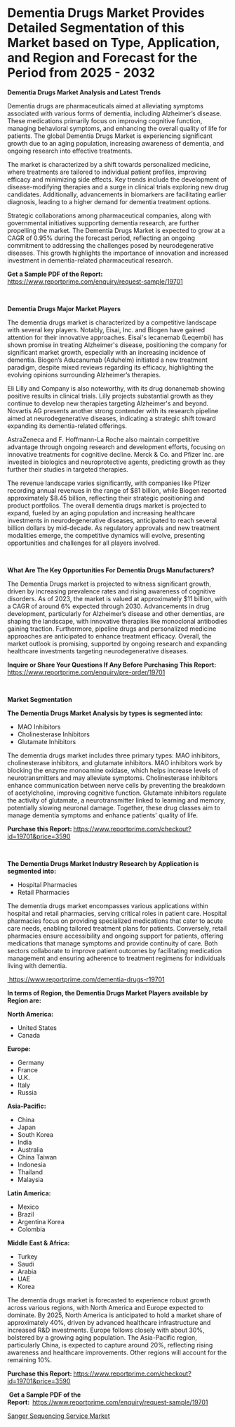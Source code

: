 <p><h1>Dementia Drugs Market Provides Detailed Segmentation of this Market based on Type, Application, and Region and Forecast for the Period from 2025 - 2032</h1></p><p><strong>Dementia Drugs Market Analysis and Latest Trends</strong></p>
<p><p>Dementia drugs are pharmaceuticals aimed at alleviating symptoms associated with various forms of dementia, including Alzheimer’s disease. These medications primarily focus on improving cognitive function, managing behavioral symptoms, and enhancing the overall quality of life for patients. The global Dementia Drugs Market is experiencing significant growth due to an aging population, increasing awareness of dementia, and ongoing research into effective treatments. </p><p>The market is characterized by a shift towards personalized medicine, where treatments are tailored to individual patient profiles, improving efficacy and minimizing side effects. Key trends include the development of disease-modifying therapies and a surge in clinical trials exploring new drug candidates. Additionally, advancements in biomarkers are facilitating earlier diagnosis, leading to a higher demand for dementia treatment options. </p><p>Strategic collaborations among pharmaceutical companies, along with governmental initiatives supporting dementia research, are further propelling the market. The Dementia Drugs Market is expected to grow at a CAGR of 0.95% during the forecast period, reflecting an ongoing commitment to addressing the challenges posed by neurodegenerative diseases. This growth highlights the importance of innovation and increased investment in dementia-related pharmaceutical research.</p></p>
<p><strong>Get a Sample PDF of the Report:&nbsp;</strong> <a href="https://www.reportprime.com/enquiry/request-sample/19701?utm_campaign=3532&utm_medium=2&utm_source=Github&utm_content=ia&utm_term=20032025&utm_id=dementia-drugs">https://www.reportprime.com/enquiry/request-sample/19701</a></p>
<p>&nbsp;</p>
<p><strong>Dementia Drugs Major Market Players</strong></p>
<p><p>The dementia drugs market is characterized by a competitive landscape with several key players. Notably, Eisai, Inc. and Biogen have gained attention for their innovative approaches. Eisai's lecanemab (Leqembi) has shown promise in treating Alzheimer's disease, positioning the company for significant market growth, especially with an increasing incidence of dementia. Biogen’s Aducanumab (Aduhelm) initiated a new treatment paradigm, despite mixed reviews regarding its efficacy, highlighting the evolving opinions surrounding Alzheimer’s therapies.</p><p>Eli Lilly and Company is also noteworthy, with its drug donanemab showing positive results in clinical trials. Lilly projects substantial growth as they continue to develop new therapies targeting Alzheimer's and beyond. Novartis AG presents another strong contender with its research pipeline aimed at neurodegenerative diseases, indicating a strategic shift toward expanding its dementia-related offerings.</p><p>AstraZeneca and F. Hoffmann-La Roche also maintain competitive advantage through ongoing research and development efforts, focusing on innovative treatments for cognitive decline. Merck & Co. and Pfizer Inc. are invested in biologics and neuroprotective agents, predicting growth as they further their studies in targeted therapies.</p><p>The revenue landscape varies significantly, with companies like Pfizer recording annual revenues in the range of $81 billion, while Biogen reported approximately $8.45 billion, reflecting their strategic positioning and product portfolios. The overall dementia drugs market is projected to expand, fueled by an aging population and increasing healthcare investments in neurodegenerative diseases, anticipated to reach several billion dollars by mid-decade. As regulatory approvals and new treatment modalities emerge, the competitive dynamics will evolve, presenting opportunities and challenges for all players involved.</p></p>
<p>&nbsp;</p>
<p><strong>What Are The Key Opportunities For Dementia Drugs Manufacturers?</strong></p>
<p><p>The Dementia Drugs market is projected to witness significant growth, driven by increasing prevalence rates and rising awareness of cognitive disorders. As of 2023, the market is valued at approximately $11 billion, with a CAGR of around 6% expected through 2030. Advancements in drug development, particularly for Alzheimer’s disease and other dementias, are shaping the landscape, with innovative therapies like monoclonal antibodies gaining traction. Furthermore, pipeline drugs and personalized medicine approaches are anticipated to enhance treatment efficacy. Overall, the market outlook is promising, supported by ongoing research and expanding healthcare investments targeting neurodegenerative diseases.</p></p>
<p><strong>Inquire or Share Your Questions If Any Before Purchasing This Report:</strong> <a href="https://www.reportprime.com/enquiry/pre-order/19701?utm_campaign=3532&utm_medium=2&utm_source=Github&utm_content=ia&utm_term=20032025&utm_id=dementia-drugs">https://www.reportprime.com/enquiry/pre-order/19701</a></p>
<p>&nbsp;</p>
<p><strong>Market Segmentation</strong></p>
<p><strong>The Dementia Drugs Market Analysis by types is segmented into:</strong></p>
<p><ul><li>MAO Inhibitors</li><li>Cholinesterase Inhibitors</li><li>Glutamate Inhibitors</li></ul></p>
<p><p>The dementia drugs market includes three primary types: MAO inhibitors, cholinesterase inhibitors, and glutamate inhibitors. MAO inhibitors work by blocking the enzyme monoamine oxidase, which helps increase levels of neurotransmitters and may alleviate symptoms. Cholinesterase inhibitors enhance communication between nerve cells by preventing the breakdown of acetylcholine, improving cognitive function. Glutamate inhibitors regulate the activity of glutamate, a neurotransmitter linked to learning and memory, potentially slowing neuronal damage. Together, these drug classes aim to manage dementia symptoms and enhance patients' quality of life.</p></p>
<p><strong>Purchase this Report:&nbsp;</strong><a href="https://www.reportprime.com/checkout?id=19701&price=3590&utm_campaign=3532&utm_medium=2&utm_source=Github&utm_content=ia&utm_term=20032025&utm_id=dementia-drugs">https://www.reportprime.com/checkout?id=19701&price=3590</a></p>
<p>&nbsp;</p>
<p><strong>The Dementia Drugs Market Industry Research by Application is segmented into:</strong></p>
<p><ul><li>Hospital Pharmacies</li><li>Retail Pharmacies</li></ul></p>
<p><p>The dementia drugs market encompasses various applications within hospital and retail pharmacies, serving critical roles in patient care. Hospital pharmacies focus on providing specialized medications that cater to acute care needs, enabling tailored treatment plans for patients. Conversely, retail pharmacies ensure accessibility and ongoing support for patients, offering medications that manage symptoms and provide continuity of care. Both sectors collaborate to improve patient outcomes by facilitating medication management and ensuring adherence to treatment regimens for individuals living with dementia.</p></p>
<p><a href="https://www.reportprime.com/dementia-drugs-r19701?utm_campaign=3532&utm_medium=2&utm_source=Github&utm_content=ia&utm_term=20032025&utm_id=dementia-drugs">&nbsp;https://www.reportprime.com/dementia-drugs-r19701</a></p>
<p><strong>In terms of Region, the Dementia Drugs Market Players available by Region are:</strong></p>
<p>
    <p> <strong> North America: </strong>
        <ul>
            <li>United States</li>
            <li>Canada</li>
        </ul>
        </p> 
    <p> <strong> Europe: </strong>
        <ul>
            <li>Germany</li>
            <li>France</li>
            <li>U.K.</li>
            <li>Italy</li>
            <li>Russia</li>
        </ul>
        </p> 
    <p> <strong> Asia-Pacific: </strong>
        <ul>
            <li>China</li>
            <li>Japan</li>
            <li>South Korea</li>
            <li>India</li>
            <li>Australia</li>
            <li>China Taiwan</li>
            <li>Indonesia</li>
            <li>Thailand</li>
            <li>Malaysia</li>
        </ul>
        </p> 
    <p> <strong> Latin America: </strong>
        <ul>
            <li>Mexico</li>
            <li>Brazil</li>
            <li>Argentina Korea</li>
            <li>Colombia</li>
        </ul>
        </p> 
    <p> <strong> Middle East & Africa: </strong>
        <ul>
            <li>Turkey</li>
            <li>Saudi</li>
            <li>Arabia</li>
            <li>UAE</li>
            <li>Korea</li>
        </ul>
    </p>
    </p>
<p><p>The dementia drugs market is forecasted to experience robust growth across various regions, with North America and Europe expected to dominate. By 2025, North America is anticipated to hold a market share of approximately 40%, driven by advanced healthcare infrastructure and increased R&D investments. Europe follows closely with about 30%, bolstered by a growing aging population. The Asia-Pacific region, particularly China, is expected to capture around 20%, reflecting rising awareness and healthcare improvements. Other regions will account for the remaining 10%.</p></p>
<p><strong>Purchase this Report: </strong><a href="https://www.reportprime.com/checkout?id=19701&price=3590&utm_campaign=3532&utm_medium=2&utm_source=Github&utm_content=ia&utm_term=20032025&utm_id=dementia-drugs">https://www.reportprime.com/checkout?id=19701&price=3590</a></p>
<p>&nbsp;<strong>Get a Sample PDF of the Report:&nbsp;&nbsp;</strong><a href="https://www.reportprime.com/enquiry/request-sample/19701?utm_campaign=3532&utm_medium=2&utm_source=Github&utm_content=ia&utm_term=20032025&utm_id=dementia-drugs">https://www.reportprime.com/enquiry/request-sample/19701</a></p>
<p><strong></strong></p>
<p><p><a href="https://github.com/milievkulov/Market-Research-Report-List-1/blob/main/sanger-sequencing-service-market.md?utm_campaign=3532&utm_medium=2&utm_source=Github&utm_content=ia&utm_term=20032025&utm_id=dementia-drugs">Sanger Sequencing Service Market</a></p></p>